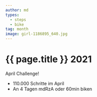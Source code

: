 ```yaml
---
author: md
types:
  - steps
  - bike
tag: month
image: girl-1186895_640.jpg
---
```

# {{ page.title }} 2021

April Challenge!

- 110.000 Schritte im April
- An 4 Tagen mdRzA oder 60min biken